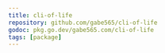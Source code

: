 ```yaml
---
title: cli-of-life
repository: github.com/gabe565/cli-of-life
godoc: pkg.go.dev/gabe565.com/cli-of-life
tags: [package]
---
```

